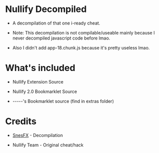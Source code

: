 # Nullify Decompiled
 
* A decompilation of that one i-ready cheat.

* Note: This decompilation is not compilable/useable mainly because I never decompiled javascript code before lmao.

* Also I didn't add app-18.chunk.js because it's pretty useless lmao.

# What's included

* Nullify Extension Source

* Nullify 2.0 Bookmarklet Source

* -----'s Bookmarklet source (find in extras folder)

# Credits

* [SnesFX](https://twitter.com/SnesFX) - Decompilation

* Nullify Team - Original cheat/hack

